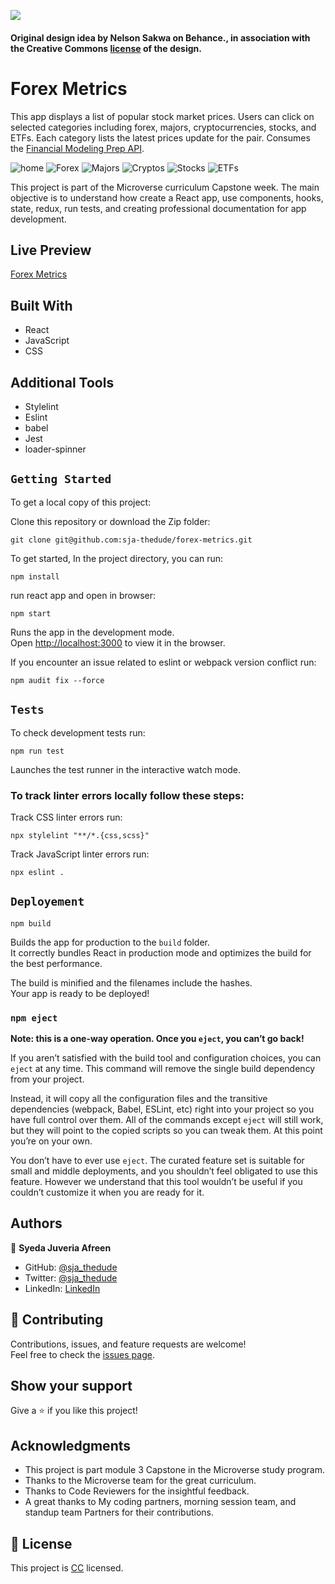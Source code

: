 ![](https://img.shields.io/badge/Microverse-blueviolet)

#### Original design idea by **Nelson Sakwa on Behance.**, in association with the Creative Commons [license](./CC.md) of the design.

# Forex Metrics
This app displays a list of popular stock market prices. Users can click on selected categories including forex, majors, cryptocurrencies, stocks, and ETFs. Each category lists the latest prices update for the pair. Consumes the [Financial Modeling Prep API](https://site.financialmodelingprep.com/developer/docs).

![home](src/assets/)
![Forex](src/assets/)
![Majors](src/assets/)
![Cryptos](src/assets/)
![Stocks](src/assets/)
![ETFs](src/assets/)

This project is part of the Microverse curriculum Capstone week. The main objective is to understand how create a React app, use components, hooks, state, redux, run tests, and creating professional documentation for app development.

## Live Preview
[Forex Metrics]()

## Built With

- React
- JavaScript
- CSS

## Additional Tools

- Stylelint
- Eslint
- babel
- Jest
- loader-spinner

## `Getting Started`

To get a local copy of this project:

Clone this repository or download the Zip folder:
```
git clone git@github.com:sja-thedude/forex-metrics.git
```

To get started, In the project directory, you can run:
```
npm install
```
run react app and open in browser:
```
npm start
```
Runs the app in the development mode.\
Open [http://localhost:3000](http://localhost:3000) to view it in the browser.

If you encounter an issue related to eslint or webpack version conflict run:
```
npm audit fix --force
```

## `Tests`
To check development tests run:
```
npm run test
```
Launches the test runner in the interactive watch mode.


### To track linter errors locally follow these steps:  

Track CSS linter errors run:
```
npx stylelint "**/*.{css,scss}"
```
Track JavaScript linter errors run:
```
npx eslint .
```

## `Deployement`
```
npm build
```
Builds the app for production to the `build` folder.\
It correctly bundles React in production mode and optimizes the build for the best performance.

The build is minified and the filenames include the hashes.\
Your app is ready to be deployed!

### `npm eject`

**Note: this is a one-way operation. Once you `eject`, you can’t go back!**

If you aren’t satisfied with the build tool and configuration choices, you can `eject` at any time. This command will remove the single build dependency from your project.

Instead, it will copy all the configuration files and the transitive dependencies (webpack, Babel, ESLint, etc) right into your project so you have full control over them. All of the commands except `eject` will still work, but they will point to the copied scripts so you can tweak them. At this point you’re on your own.

You don’t have to ever use `eject`. The curated feature set is suitable for small and middle deployments, and you shouldn’t feel obligated to use this feature. However we understand that this tool wouldn’t be useful if you couldn’t customize it when you are ready for it.

## Authors

👤 **Syeda Juveria Afreen**

- GitHub: [@sja_thedude](https://github.com/sja-thedude)
- Twitter: [@sja_thedude](https://twitter.com/sja_thedude)
- LinkedIn: [LinkedIn](https://www.linkedin.com/in/sja-thedude)


## 🤝 Contributing

Contributions, issues, and feature requests are welcome!  
Feel free to check the [issues page](https://github.com/sja-thedude/forex-metrics/issues).


## Show your support

Give a ⭐️ if you like this project!

## Acknowledgments

- This project is part module 3 Capstone in the Microverse study program.
- Thanks to the Microverse team for the great curriculum.
- Thanks to Code Reviewers for the insightful feedback.
- A great thanks to My coding partners, morning session team, and standup team Partners for their contributions.

## 📝 License

This project is [CC](./CC.md) licensed.